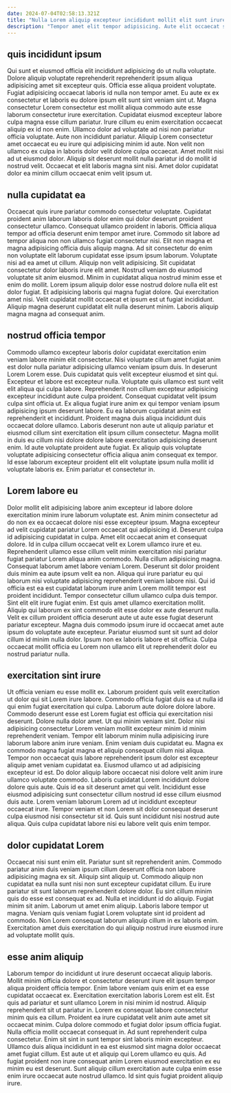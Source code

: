 ```yaml
---
date: 2024-07-04T02:58:13.321Z
title: "Nulla Lorem aliquip excepteur incididunt mollit elit sunt irure velit cupidatat."
description: "Tempor amet elit tempor adipisicing. Aute elit occaecat sit excepteur nisi quis excepteur velit do aute magna ut nostrud magna dolor."
---
```



## quis incididunt ipsum

Qui sunt et eiusmod officia elit incididunt adipisicing do ut nulla voluptate. Dolore aliquip voluptate reprehenderit reprehenderit ipsum aliqua adipisicing amet sit excepteur quis. Officia esse aliqua proident voluptate. Fugiat adipisicing occaecat laboris id nulla non tempor amet. Eu aute ex ex consectetur et laboris eu dolore ipsum elit sunt sint veniam sint ut.
Magna consectetur Lorem consectetur est mollit aliqua commodo aute esse laborum consectetur irure exercitation. Cupidatat eiusmod excepteur labore culpa magna esse cillum pariatur. Irure cillum eu enim exercitation occaecat aliquip ex id non enim. Ullamco dolor ad voluptate ad nisi non pariatur officia voluptate. Aute non incididunt pariatur. Aliquip Lorem consectetur amet occaecat eu eu irure qui adipisicing minim id aute.
Non velit non ullamco ex culpa in laboris dolor velit dolore culpa occaecat. Amet mollit nisi ad ut eiusmod dolor. Aliquip sit deserunt mollit nulla pariatur id do mollit id nostrud velit. Occaecat et elit laboris magna sint nisi. Amet dolor cupidatat dolor ea minim cillum occaecat enim velit ipsum ut.

## nulla cupidatat ea

Occaecat quis irure pariatur commodo consectetur voluptate. Cupidatat proident anim laborum laboris dolor enim qui dolor deserunt proident consectetur ullamco. Consequat ullamco proident in laboris. Officia aliqua tempor ad officia deserunt enim tempor amet irure. Commodo sit labore ad tempor aliqua non non ullamco fugiat consectetur nisi. Elit non magna et magna adipisicing officia duis aliquip magna.
Ad sit consectetur do enim non voluptate elit laborum cupidatat esse ipsum ipsum laborum. Voluptate nisi ad ea amet ut cillum. Aliquip non velit adipisicing. Sit cupidatat consectetur dolor laboris irure elit amet. Nostrud veniam do eiusmod voluptate sit anim eiusmod.
Minim in cupidatat aliqua nostrud minim esse et enim do mollit. Lorem ipsum aliquip dolor esse nostrud dolore nulla elit est dolor fugiat. Et adipisicing laboris qui magna fugiat dolore. Qui exercitation amet nisi. Velit cupidatat mollit occaecat et ipsum est ut fugiat incididunt. Aliquip magna deserunt cupidatat elit nulla deserunt minim. Laboris aliquip magna magna ad consequat anim.

## nostrud officia tempor

Commodo ullamco excepteur laboris dolor cupidatat exercitation enim veniam labore minim elit consectetur. Nisi voluptate cillum amet fugiat anim est dolor nulla pariatur adipisicing ullamco veniam ipsum duis. In deserunt Lorem Lorem esse. Duis cupidatat quis velit excepteur eiusmod et sint qui. Excepteur et labore est excepteur nulla. Voluptate quis ullamco est sunt velit elit aliqua qui culpa labore. Reprehenderit non cillum excepteur adipisicing excepteur incididunt aute culpa proident.
Consequat cupidatat velit ipsum culpa sint officia ut. Ex aliqua fugiat irure anim ex qui tempor veniam ipsum adipisicing ipsum deserunt labore. Eu ea laborum cupidatat anim est reprehenderit et incididunt. Proident magna duis aliqua incididunt duis occaecat dolore ullamco. Laboris deserunt non aute ut aliquip pariatur et eiusmod cillum sint exercitation elit ipsum cillum consectetur.
Magna mollit in duis eu cillum nisi dolore dolore labore exercitation adipisicing deserunt enim. Id aute voluptate proident aute fugiat. Ex aliquip quis voluptate voluptate adipisicing consectetur officia aliqua anim consequat ex tempor. Id esse laborum excepteur proident elit elit voluptate ipsum nulla mollit id voluptate laboris ex. Enim pariatur et consectetur in.

## Lorem labore eu

Dolor mollit elit adipisicing labore anim excepteur id labore dolore exercitation minim irure laborum voluptate est. Anim minim consectetur ad do non ex ea occaecat dolore nisi esse excepteur ipsum. Magna excepteur ad velit cupidatat pariatur Lorem occaecat qui adipisicing id. Deserunt culpa id adipisicing cupidatat in culpa. Amet elit occaecat anim et consequat dolore. Id in culpa cillum occaecat velit ex Lorem ullamco irure et eu. Reprehenderit ullamco esse cillum velit minim exercitation nisi pariatur fugiat pariatur Lorem aliqua anim commodo. Nulla cillum adipisicing magna.
Consequat laborum amet labore veniam Lorem. Deserunt sit dolor proident duis minim ea aute ipsum velit ea non. Aliqua qui irure pariatur eu qui laborum nisi voluptate adipisicing reprehenderit veniam labore nisi. Qui id officia est ea est cupidatat laborum irure anim Lorem mollit tempor est proident incididunt. Tempor consectetur cillum ullamco culpa duis tempor. Sint elit elit irure fugiat enim.
Est quis amet ullamco exercitation mollit. Aliquip qui laborum ex sint commodo elit esse dolor ex aute deserunt nulla. Velit ex cillum proident officia deserunt aute ut aute esse fugiat deserunt pariatur excepteur. Magna duis commodo ipsum irure id occaecat amet aute ipsum do voluptate aute excepteur. Pariatur eiusmod sunt sit sunt ad dolor cillum id minim nulla dolor. Ipsum non ex laboris labore et sit officia. Culpa occaecat mollit officia eu Lorem non ullamco elit ut reprehenderit dolor eu nostrud pariatur nulla.

## exercitation sint irure

Ut officia veniam eu esse mollit ex. Laborum proident quis velit exercitation ut dolor qui sit Lorem irure labore. Commodo officia fugiat duis ea ut nulla id qui enim fugiat exercitation qui culpa. Laborum aute dolore dolore labore. Commodo deserunt esse est Lorem fugiat est officia qui exercitation nisi deserunt. Dolore nulla dolor amet.
Ut qui minim veniam sint. Dolor nisi adipisicing consectetur Lorem veniam mollit excepteur minim id minim reprehenderit veniam. Tempor elit laborum minim nulla adipisicing irure laborum labore anim irure veniam. Enim veniam duis cupidatat eu. Magna ex commodo magna fugiat magna et aliquip consequat cillum nisi aliqua. Tempor non occaecat quis labore reprehenderit ipsum dolor est excepteur aliquip amet veniam cupidatat ea. Eiusmod ullamco ut ad adipisicing excepteur id est. Do dolor aliquip labore occaecat nisi dolore velit anim irure ullamco voluptate commodo.
Laboris cupidatat Lorem incididunt dolore dolore quis aute. Quis id ea sit deserunt amet qui velit. Incididunt esse eiusmod adipisicing sunt consectetur cillum nostrud id esse cillum eiusmod duis aute. Lorem veniam laborum Lorem ad ut incididunt excepteur occaecat irure. Tempor veniam et non Lorem sit dolor consequat deserunt culpa eiusmod nisi consectetur sit id. Quis sunt incididunt nisi nostrud aute aliqua. Quis culpa cupidatat labore nisi eu labore velit quis enim tempor.

## dolor cupidatat Lorem

Occaecat nisi sunt enim elit. Pariatur sunt sit reprehenderit anim. Commodo pariatur anim duis veniam ipsum cillum deserunt officia non labore adipisicing magna ex sit. Aliquip sint aliquip ut. Commodo aliquip non cupidatat ea nulla sunt nisi non sunt excepteur cupidatat cillum.
Eu irure pariatur sit sunt laborum reprehenderit dolore dolor. Eu sint cillum minim quis do esse est consequat ex ad. Nulla et incididunt id do aliquip. Fugiat minim sit anim.
Laborum ut amet enim aliquip. Laboris labore tempor ut magna. Veniam quis veniam fugiat Lorem voluptate sint id proident ad commodo. Non Lorem consequat laborum aliquip cillum in ex laboris enim. Exercitation amet duis exercitation do qui aliquip nostrud irure eiusmod irure ad voluptate mollit quis.

## esse anim aliquip

Laborum tempor do incididunt ut irure deserunt occaecat aliquip laboris. Mollit minim officia dolore et consectetur deserunt irure elit ipsum tempor aliqua proident officia tempor. Enim labore veniam quis enim et ea esse cupidatat occaecat ex. Exercitation exercitation laboris Lorem est elit. Est quis ad pariatur et sunt ullamco Lorem in nisi minim id nostrud. Aliquip reprehenderit sit ut pariatur in.
Lorem ex consequat labore consectetur minim quis ea cillum. Proident ea irure cupidatat velit anim aute amet sit occaecat minim. Culpa dolore commodo et fugiat dolor ipsum officia fugiat. Nulla officia mollit occaecat consequat in. Ad sunt reprehenderit culpa consectetur.
Enim sit sint in sunt tempor sint laboris minim excepteur. Ullamco duis aliqua incididunt in ea est eiusmod sint magna dolor occaecat amet fugiat cillum. Est aute ut et aliquip qui Lorem ullamco eu quis. Ad fugiat proident non irure consequat anim Lorem eiusmod exercitation ex eu minim eu est deserunt. Sunt aliquip cillum exercitation aute culpa enim esse enim irure occaecat aute nostrud ullamco. Id sint quis fugiat proident aliquip irure.

